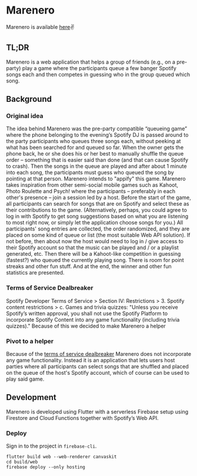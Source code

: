 # Marenero
Marenero is available [here](https://marenero.web.app/):v:

## TL;DR
Marenero is a web application that helps a group of friends (e.g., on a pre-party) play a game where the participants queue a few banger Spotify songs each and then competes in guessing who in the group queued which song.

## Background
### Original idea
The idea behind Marenero was the pre-party compatible “queueing game” where the phone belonging to the evening’s Spotify DJ is passed around to the party participants who queues three songs each, without peeking at what has been searched for and queued so far. When the owner gets the phone back, he or she does his or her best to manually shuffle the queue order – something that is easier said than done (and that can cause Spotify to crash). Then the songs in the queue are played and after about 1 minute into each song, the participants must guess who queued the song by pointing at that person. Marenero intends to "appify" this game.
Marenero takes inspiration from other semi-social mobile games such as Kahoot, Photo Roulette and Psych! where the participants – preferably in each other's presence – join a session led by a host. Before the start of the game, all participants can search for songs that are on Spotify and select these as their contributions to the game. (Alternatively, perhaps, you could agree to log in with Spotify to get song suggestions based on what you are listening to most right now, or simply let the application choose songs for you.)
All participants' song entries are collected, the order randomized, and they are placed on some kind of queue or list (the most suitable Web API solution). If not before, then about now the host would need to log in / give access to their Spotify account so that the music can be played and / or a playlist generated, etc. Then there will be a Kahoot-like competition in guessing (fastest?) who queued the currently playing song. There is room for point streaks and other fun stuff. And at the end, the winner and other fun statistics are presented.

### Terms of Service Dealbreaker
Spotify Developer Terms of Service > Section IV: Restrictions > 3. Spotify content restrictions > c. Games and trivia quizzes:
"Unless you receive Spotify’s written approval, you shall not use the Spotify Platform to incorporate Spotify Content into any game functionality (including trivia quizzes)."
Because of this we decided to make Marenero a helper

### Pivot to a helper
Because of the [terms of service dealbreaker](#terms-of-service-dealbreaker) Marenero does not incorporate any game functionality. Instead it is an application that lets users host parties where all participants can select songs that are shuffled and placed on the queue of the host's Spotify account, which of course can be used to play said game.


## Development
Marenero is developed using Flutter with a serverless Firebase setup using Firestore and Cloud Functions together with Spotify’s Web API.

### Deploy
Sign in to the project in `firebase-cli`.

```
flutter build web --web-renderer canvaskit
cd build/web
firebase deploy --only hosting
```
